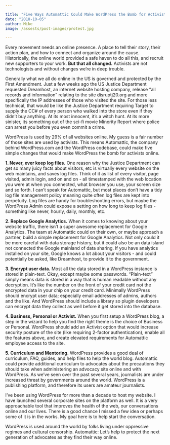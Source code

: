 ```yaml
---

title: "Five Ways Automattic Could Make WordPress the Bomb for Activists"
date: "2018-10-05"
author: Mike
image: /assests/post-images/protest.jpg

---
```


Every movement needs an online presence. A place to tell their story, their action plan, and how to connect and organize around the cause. Historically, the online world provided a safe haven to do all this, and recruit new supporters to your work. **But that all changed.** Activists are not technologists and without changes we’re in deep trouble.

<!-- more -->

Generally what we all do online in the US is governed and protected by the First Amendment. Just a few weeks ago the US Justice Department requested Dreamhost, an internet website hosting company, release “all records and information” relating to the site disruptj20.org and more specifically the IP addresses of those who visited the site. For those less technical, that would be like the Justice Department requiring Target to supply the CC# of every person who walked into the store even if they didn’t buy anything. At its most innocent, it’s a witch hunt. At its more sinister, its something out of the sci-fi movie Minority Report where police can arrest you before you even commit a crime.

WordPress is used by 29% of all websites online. My guess is a fair number of those sites are used by activists. This means Automattic, the company behind WordPress.com and the WordPress codebase, could make five simple changes that would make WordPress the bomb for activists online.

**1\. Never, ever keep log files.** One reason why the Justice Department can get so many juicy facts about visitors, etc is virtually every website on the web maintains, and saves log files. Think of it as list of every visitor, page visited, admin login, and on and on - all timestamped with the web location you were at when you connected, what browser you use, your screen size and so forth. I can’t speak for Automattic, but most places don’t have a tidy log file management policy meaning quite often log files are kept into perpetuity. Log files are handy for troubleshooting errors, but maybe the WordPress Admin could expose a setting on how long to keep log files - something like never, hourly, daily, monthly, etc.

**2\. Replace Google Analytics.** When it comes to knowing about your website traffic, there isn’t a super awesome replacement for Google Analytics. The team at Automattic could on their own, or maybe approach a partner, build a simple replacement for Google Analytics. Not only could it be more careful with data storage history, but it could also be an data island not connected the Google mainland of data sharing. If you have analytics installed on your site, Google knows a lot about your visitors - and could potentially be asked, like Dreamhost, to provide it to the government.

**3\. Encrypt user data.** Most all the data stored in a WordPress instance is stored in plain-text. Okay, except maybe some passwords. “Plain-text” simply means data is stored in a way that is human readable without any decryption. It’s like the number on the front of your credit card not the encrypted data in your chip on your credit card. Minimally WordPress should encrypt user data; especially email addresses of admins, authors and the like. And WordPress should include a library so plugin developers can encrypt data they collect as well before it get stored into the database.

**4\. Business, Personal or Activist.** When you first setup a WordPress blog, a step in the wizard to help you find the right theme is the choice of Business or Personal. WordPress should add an Activist option that would increase security posture of the site (like requiring 2-factor authentication), enable all the features above, and create elevated requirements for Automattic employee access to the site.

**5\. Curriculum and Mentoring.** WordPress provides a good deal of curriculum, FAQ, guides, and help files to help the world blog. Automattic could provide additional curriculum to advocates about the precautions they should take when administering an advocacy site online and with WordPress. As we’ve seen over the past several years, journalists are under increased threat by governments around the world. WordPress is a publishing platform, and therefore its users are amateur journalists.

I’ve been using WordPress for more than a decade to host my website. I have launched several corporate sites on the platform as well. It is a very approachable tool that improves the health of the web, our conversations online and our lives. There is a good chance I missed a few idea or perhaps some of it is in the works. My goal here is to help start the conversation.

WordPress is used around the world by folks living under oppressive regimes and cultural censorship. Automattic: Let’s help to protect the next generation of advocates as they find their way online.
